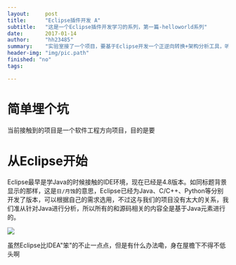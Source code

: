 ```yaml
---
layout:     post
title:      "Eclipse插件开发 A"
subtitle:   "这是一个Eclipse插件开发学习的系列，第一篇-helloworld系列"
date:       2017-01-14
author:     "hh23485"
summary:	"实验室接了一个项目，要基于Eclipse开发一个正逆向转换+架构分析工具，听起来非常的炫酷。但是怎么基于Eclipse开发才是我们考虑的第一个大问题。在国内外的网站上很难有效、快速的找到解决方案，所以得自己来动手记录一下怎么实现这些东西（如果能实现的话），这是这个系列的第一篇，从Helloworld开始。"
header-img: "img/pic.path"
finished: "no"
tags:

---
```


# 简单埋个坑

当前接触到的项目是一个软件工程方向项目，目的是要

# 从Eclipse开始

Eclipse最早是学Java的时候接触的IDE环境，现在已经是4.8版本。如同标题背景显示的那样，这是`日/月蚀`的意思，Eclipse已经为Java、C/C++、Python等分别开发了版本，可以根据自己的需求选用，不过这与我们的项目没有太大的关系，我们准从针对Java进行分析，所以所有的和源码相关的内容全是基于Java元素进行的。

![](oiqdakvix.bkt.clouddn.com/mypic-_Jietu20170114-152056.png)

虽然Eclipse比IDEA\"笨\"的不止一点点，但是有什么办法嘞，身在屋檐下不得不低头啊


